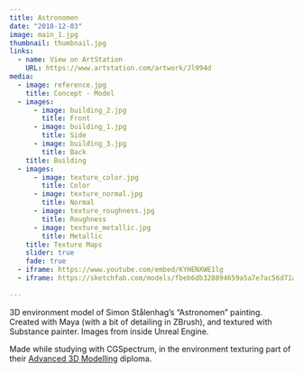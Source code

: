 ```yaml
---
title: Astronomen
date: "2018-12-03"
image: main_1.jpg
thumbnail: thumbnail.jpg
links:
  - name: View on ArtStation
    URL: https://www.artstation.com/artwork/Jl994d
media:
  - image: reference.jpg
    title: Concept - Model
  - images:
      - image: building_2.jpg
        title: Front
      - image: building_1.jpg
        title: Side
      - image: building_3.jpg
        title: Back
    title: Building
  - images:
      - image: texture_color.jpg
        title: Color
      - image: texture_normal.jpg
        title: Normal
      - image: texture_roughness.jpg
        title: Roughness
      - image: texture_metallic.jpg
        title: Metallic
    title: Texture Maps
    slider: true
    fade: true
  - iframe: https://www.youtube.com/embed/KYHENXWE1lg
  - iframe: https://sketchfab.com/models/fbeb6db328894659a5a7e7ac56d71abe/embed?camera=0&preload=1&ui_stop=0
        
---
```

3D environment model of Simon Stålenhag’s “Astronomen” painting.  
Created with Maya (with a bit of detailing in ZBrush), and textured with Substance painter. Images from inside Unreal Engine.

Made while studying with CGSpectrum, in the environment texturing part of their [Advanced 3D Modelling](https://www.cgspectrum.edu.au/online-courses/zbrush-digital-sculpting-classes/) diploma.